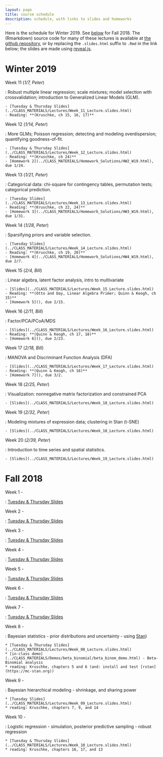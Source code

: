 ```yaml
---
layout: page
title: course schedule
description: schedule, with links to slides and homeworks
---
```


Here is the schedule for Winter 2019. See [below](#fall-2018) for Fall 2018.
The (Rmarkdown) source code for many of these lectures is available at [the github repository](https://github.com/petrelharp/UO_ABS),
or by replacing the `.slides.html` suffix to `.Rmd` in the link below;
the slides are made using [reveal.js](https://github.com/hakimel/reveal.js/).

# Winter 2019

Week 11 (*1/7, Peter*)

: Robust multiple linear regression; scale mixtures; model selection with crossvalidation; introduction to Generalized Linear Models (GLM).

    - [Tuesday & Thursday Slides](../CLASS_MATERIALS/Lectures/Week_11_Lecture.slides.html)
    - Reading: **(Kruschke, ch 15, 16, 17)**

Week 12 (*1/14, Peter*)

: More GLMs; Poisson regression; detecting and modeling overdispersion; quantifying goodness-of-fit.

    - [Tuesday & Thursday Slides](../CLASS_MATERIALS/Lectures/Week_12_Lecture.slides.html)
    - Reading: **(Kruschke, ch 24)**
    - [Homework 2](../CLASS_MATERIALS/Homework_Solutions/HW2_W19.html), due 1/24.

Week 13 (*1/21, Peter*)

: Categorical data: chi-square for contingency tables, permutation tests; categorical prediction.

    - [Tuesday Slides](../CLASS_MATERIALS/Lectures/Week_13_Lecture.slides.html)
    - Reading: **(Kruschke, ch 22, 24)**
    - [Homework 3](../CLASS_MATERIALS/Homework_Solutions/HW3_W19.html), due 1/31.

Week 14 (*1/28, Peter*)

: Sparsifying priors and variable selection.

    - [Tuesday Slides](../CLASS_MATERIALS/Lectures/Week_14_Lecture.slides.html)
    - Reading: **(Kruschke, ch 19, 20)**
    - [Homework 4](../CLASS_MATERIALS/Homework_Solutions/HW4_W19.html), due 2/7.

Week 15 (*2/4, Bill*)

: Linear algebra, latent factor analysis, intro to multivariate

    - [Slides](../CLASS_MATERIALS/Lectures/Week_15_Lecture.slides.html)
    - Reading: **(Otto and Day, Linear Algebra Primer; Quinn & Keogh, ch 15)**
    - [Homework 5](), due 2/15.

Week 16 (*2/11, Bill*)

: Factor/PCA/PCoA/MDS

    - [Slides](../CLASS_MATERIALS/Lectures/Week_16_Lecture.slides.html)
    - Reading: **(Quinn & Keogh, ch 17, 18)**
    - [Homework 6](), due 2/23.

Week 17 (*2/18, Bill*)

: MANOVA and Discriminant Function Analysis (DFA)

    - [Slides](../CLASS_MATERIALS/Lectures/Week_17_Lecture.slides.html)
    - Reading: **(Quinn & Keogh, ch 16)**
    - [Homework 7](), due 3/2.

Week 18 (*2/25, Peter*)

: Visualization: nonnegative matrix factorization and constrained PCA

    - [Slides](../CLASS_MATERIALS/Lectures/Week_18_Lecture.slides.html)

Week 19 (*2/32, Peter*)

: Modeling mixtures of expression data; clustering in Stan (t-SNE)

    - [Slides](../CLASS_MATERIALS/Lectures/Week_18_Lecture.slides.html)

Week 20 (*2/39, Peter*)

: Introduction to time series and spatial statistics.

    - [Slides](../CLASS_MATERIALS/Lectures/Week_19_Lecture.slides.html)



# Fall 2018

Week 1 -

: [Tuesday & Thursday Slides](../CLASS_MATERIALS/Lectures/Week_01_Lecture.html)

Week 2 -

: [Tuesday & Thursday Slides](../CLASS_MATERIALS/Lectures/Week_02_Lecture.html)

Week 3 -

: [Tuesday & Thursday Slides](../CLASS_MATERIALS/Lectures/Week_03_Lecture.html)

Week 4 -

: [Tuesday & Thursday Slides](../CLASS_MATERIALS/Lectures/Week_04_Lecture.html)

Week 5 -

: [Tuesday & Thursday Slides](../CLASS_MATERIALS/Lectures/Week_05_Lecture.html)

Week 6 -

: [Tuesday & Thursday Slides](../CLASS_MATERIALS/Lectures/Week_06_Lecture.html)

Week 7 -

: [Tuesday & Thursday Slides](../CLASS_MATERIALS/Lectures/Week_07_Lecture.html)

Week 8 -

: Bayesian statistics - prior distributions and uncertainty - using [Stan](https://mc-stan.org))

    * [Tuesday & Thursday Slides](../CLASS_MATERIALS/Lectures/Week_08_Lecture.slides.html)
    * [in-class demo](../CLASS_MATERIALS/Demos/beta_binomial/beta_binom_demo.html) - Beta-Binomial analysis
    * reading: Kruschke, chapters 5 and 6 (and: install and test [rstan](https://mc-stan.org))

Week 9 -

: Bayesian hierarchical modeling - shrinkage, and sharing power

    * [Tuesday Slides](../CLASS_MATERIALS/Lectures/Week_09_Lecture.slides.html)
    * reading: Kruschke, chapters 7, 9, and 14

Week 10 -

: Logistic regression - simulation, posterior predictive sampling - robust regression

    * [Tuesday & Thursday Slides](../CLASS_MATERIALS/Lectures/Week_10_Lecture.slides.html)
    * reading: Kruschke, chapters 16, 17, and 13

